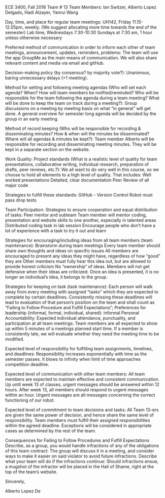 ECE 3400, Fall 2018 
Team # 13
Team Members: Ian Switzer, Alberto Lopez Delgado, Hadi Alzayer, Yanrui Wang

Day, time, and place for regular team meetings:
UH142, Friday 11.15-12.05pm, weekly. (We suggest allocating more time towards the end of the semester)
Lab time, Wednesdays 7:30-10:30
Sundays at 7:30 am, 1 hour unless otherwise necessary

Preferred method of communication in order to inform each other of team meetings, announcement, updates, reminders, problems:
The team will use the app GroupMe as the main means of communication. We will also share relevant content and media via email and gitHub.

Decision-making policy (by consensus? by majority vote?):
Unanimous, baring unnecessary delays (>1 meeting).

Method for setting and following meeting agendas (Who will set each agenda? When? How will team members be notified/reminded? Who will be responsible for the team following the agenda during a team meeting? What will be done to keep the team on track during a meeting?):
Group discussions on a meeting by meeting basis on what “in general” will get done. A general overview for semester long agenda will be decided by the group in an early meeting.

Method of record keeping (Who will be responsible for recording & disseminating minutes? How & when will the minutes be disseminated? Where will all agendas & minutes be kept?):
Team member Alberto will be responsible for recording and disseminating meeting minutes. They will be kept in a separate section on the website. 

Work Quality:
Project standards (What is a realistic level of quality for team presentations, collaborative writing, individual research, preparation of drafts, peer reviews, etc.?):
We all want to do very well in this course, so we choose to hold all elements to a high level of quality. That includes:
Well worked presentations
Detailed, clear documentation
Peer Review of all major code

Strategies to fulfill these standards:
GitHub - Version Control
Robot must pass drop tests

Team Participation:
Strategies to ensure cooperation and equal distribution of tasks:
Peer mentor and subteam
Team member will mentor coding, presentation and website skills to one another, especially in talented areas 
Distributed coding task in lab session
Encourage people who don’t have a lot of experience with a task to try it out and learn

Strategies for encouraging/including ideas from all team members (team maintenance):
Brainstorm during team meetings 
Every team member should share own thoughts and ideas on specific issues
All members are encouraged to present any ideas they might have, regardless of how “good” they are
Other members must fully hear this idea out, but are allowed to provide honest criticism
No “ownership” of ideas. Members will not get defensive when their ideas are criticized. Once an idea is presented, it is no longer an individual’s idea, it belongs to the group.

Strategies for keeping on task (task maintenance):
Each person will walk away from every meeting with assigned “tasks” which they are expected to complete by certain deadlines. Consistently missing these deadlines will lead to evaluation of that person’s position on the team and shall count as “Failing to Follow Procedure and Fulfill Expectations”;
Preferences for leadership (informal, formal, individual, shared):
informal
Personal Accountability:
Expected individual attendance, punctuality, and participation at all team meetings:
Team members are all expected to show up within 5 minutes of a meetings planned start time. If a member is consistently late, we will evaluate whether they need the meeting time to be modified.

Expected level of responsibility for fulfilling team assignments, timelines, and deadlines:
Responsibility increases exponentially with time as the semester passes. It blows to infinity when limit of time approaches competition deadline.

Expected level of communication with other team members:
All team members are expected to maintain effective and consistent communication. Up until week 13 of classes, urgent messages should be answered within 12 hours. After week 13, all members should respond to urgent messages within an hour. Urgent messages are all messages concerning the correct functioning of our robot.

Expected level of commitment to team decisions and tasks:
All Team 13-ers are given the same power of decision, and hence share the same level of responsibility. Team members must fulfill their assigned responsibilities within the agreed deadline. Exceptions will be considered in appropriate cases as determined by the rest of the team.

Consequences for Failing to Follow Procedures and Fulfill Expectations
Describe, as a group, you would handle infractions of any of the obligations of this team contract:
The group will discuss it in a meeting, and consider ways to make it easier on said violator to avoid future infractions. 
Describe what your team will do if the infractions continue:
Should infractions ensue, a mugshot of the infractor will be placed in the Hall of Shame, right at the top of the team’s website. 


Sincerely,

Alberto Lopez De
